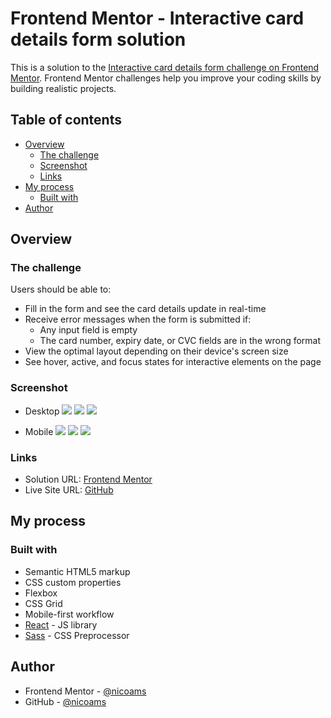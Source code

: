 # Frontend Mentor - Interactive card details form solution

This is a solution to the [Interactive card details form challenge on Frontend Mentor](https://www.frontendmentor.io/challenges/interactive-card-details-form-XpS8cKZDWw). Frontend Mentor challenges help you improve your coding skills by building realistic projects.

## Table of contents

- [Overview](#overview)
  - [The challenge](#the-challenge)
  - [Screenshot](#screenshot)
  - [Links](#links)
- [My process](#my-process)
  - [Built with](#built-with)
- [Author](#author)

## Overview

### The challenge

Users should be able to:

- Fill in the form and see the card details update in real-time
- Receive error messages when the form is submitted if:
  - Any input field is empty
  - The card number, expiry date, or CVC fields are in the wrong format
- View the optimal layout depending on their device's screen size
- See hover, active, and focus states for interactive elements on the page

### Screenshot

- Desktop
![](./public/screenshots/Desktop.png)
![](./public/screenshots/Desktop%20-%20Active.png)
![](./public/screenshots/Desktop%20-%20Complete.png)

- Mobile
![](./public/screenshots/Mobile.png)
![](./public/screenshots/Mobile%20-%20Active.png)
![](./public/screenshots/Mobile%20-%20Complete.png)

### Links

- Solution URL: [Frontend Mentor](https://your-solution-url.com)
- Live Site URL: [GitHub](https://your-live-site-url.com)

## My process

### Built with

- Semantic HTML5 markup
- CSS custom properties
- Flexbox
- CSS Grid
- Mobile-first workflow
- [React](https://reactjs.org/) - JS library
- [Sass](https://sass-lang.com) - CSS Preprocessor

## Author

- Frontend Mentor - [@nicoams](https://www.frontendmentor.io/profile/nicoams)
- GitHub - [@nicoams](hhttps://github.com/nicoams)